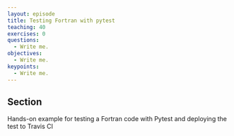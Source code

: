```yaml
---
layout: episode
title: Testing Fortran with pytest
teaching: 40
exercises: 0
questions:
  - Write me.
objectives:
  - Write me.
keypoints:
  - Write me.
---
```


## Section

Hands-on example for testing a Fortran code with Pytest and deploying the test to Travis CI
